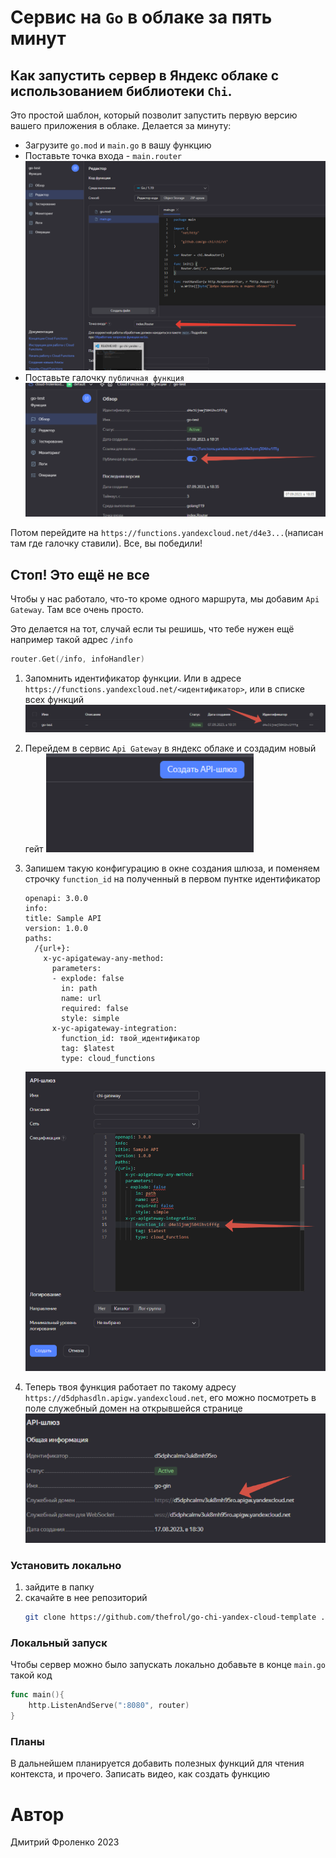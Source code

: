 # Сервис на `Go` в облаке за пять минут

Как запустить сервер в Яндекс облаке с использованием библиотеки `Chi`.
----

Это простой шаблон, который позволит запустить первую версию вашего приложения в облаке. Делается за минуту:
+ Загрузите `go.mod` и `main.go` в вашу функцию
+ Поставьте точка входа - `main.router`
    ![точка входа](./assets/code.png "Вот сюда")
+ Поставьте галочку `публичная функция`
    ![галочка](./assets/public.png "Вот сюда")


Потом перейдите на `https://functions.yandexcloud.net/d4e3...`(написан там где галочку ставили). Все, вы победили!

## Стоп! Это ещё не все

Чтобы у нас работало, что-то кроме одного маршрута, мы добавим `Api Gateway`. Там все очень просто. 

Это делается на тот, случай если ты решишь, что тебе нужен ещё например такой адрес `/info`

```go
router.Get(/info, infoHandler)
```

1. Запомнить идентификатор функции. Или в адресе `https://functions.yandexcloud.net/<идентификатор>`, или в списке всех функций
    ![запомнить функцию](./assets/func-id.png "Где находится идетификатор")
1. Перейдем в сервис `Api Gateway` в яндекс облаке и создадим новый гейт
    ![создать шлюз](./assets/gateway-create.png "Где находится кнопка")
2. Запишем такую конфигурацию в окне создания шлюза, и поменяем строчку `function_id` на полученный в первом пунтке идентификатор

    ```openapi
    openapi: 3.0.0
    info:
    title: Sample API
    version: 1.0.0
    paths:
      /{url+}:
        x-yc-apigateway-any-method:
          parameters:
          - explode: false
            in: path
            name: url
            required: false
            style: simple
          x-yc-apigateway-integration:
            function_id: твой_идентификатор
            tag: $latest
            type: cloud_functions
    ```

    ![заполнить конфигурацию](./assets/gateway-config.png "Куда писать")
4. Теперь твоя функция работает по такому адресу `https://d5dphasdln.apigw.yandexcloud.net`, его можно посмотреть в поле служебный домен на открывшейся странице
    ![Адрес шлюза](./assets/gateway-url.png)

### Установить локально

1. зайдите в папку
2. скачайте в нее репозиторий
    ```bash
    git clone https://github.com/thefrol/go-chi-yandex-cloud-template .
    ```

### Локальный запуск

Чтобы сервер можно было запускать локально добавьте в конце `main.go` такой код

```go
func main(){
    http.ListenAndServe(":8080", router)
}
```

### Планы

В дальнейшем планируется добавить полезных функций для чтения контекста, и прочего.
Записать видео, как создать функцию

# Автор

Дмитрий Фроленко 2023
